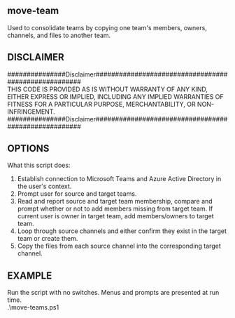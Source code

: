 ## move-team  
Used to consolidate teams by copying one team's members, owners, channels, and files to another team.

## DISCLAIMER  
###############Disclaimer#####################################################  
THIS CODE IS PROVIDED AS IS WITHOUT WARRANTY OF ANY KIND, EITHER EXPRESS OR IMPLIED, INCLUDING ANY IMPLIED WARRANTIES OF FITNESS FOR A PARTICULAR PURPOSE, MERCHANTABILITY, OR NON-INFRINGEMENT.  
###############Disclaimer#####################################################  

## OPTIONS  
What this script does:  
1. Establish connection to Microsoft Teams and Azure Active Directory in the user's context.  
2. Prompt user for source and target teams.  
3. Read and report source and target team membership, compare and prompt whether or not to add members missing from target team. If current user is owner in target team, add members/owners to target team.  
4. Loop through source channels and either confirm they exist in the target team or create them.  
5. Copy the files from each source channel into the corresponding target channel.  


## EXAMPLE
Run the script with no switches. Menus and prompts are presented at run time.  
.\move-teams.ps1